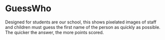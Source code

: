 # GuessWho

Designed for students are our school, this shows pixelated images of staff and children must guess the first name of the person as quickly as possible. The quicker the answer, the more points scored.
